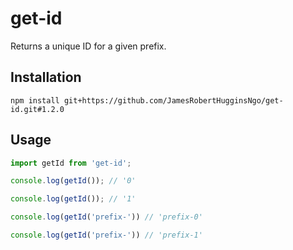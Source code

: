 # get-id

Returns a unique ID for a given prefix.

## Installation

```
npm install git+https://github.com/JamesRobertHugginsNgo/get-id.git#1.2.0
```

## Usage

``` JavaScript
import getId from 'get-id';

console.log(getId()); // '0'

console.log(getId()); // '1'

console.log(getId('prefix-')) // 'prefix-0'

console.log(getId('prefix-')) // 'prefix-1'
```

